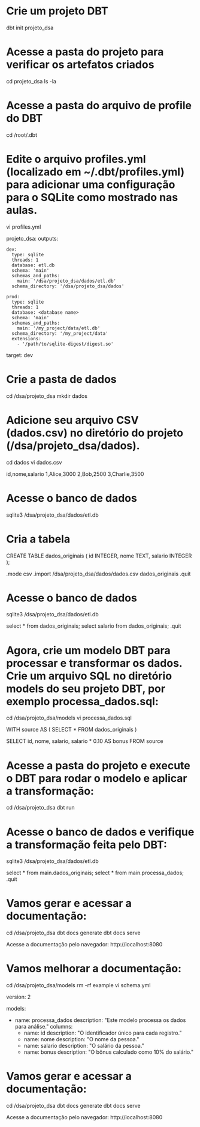 # Crie um projeto DBT
dbt init projeto_dsa

# Acesse a pasta do projeto para verificar os artefatos criados
cd projeto_dsa
ls -la

# Acesse a pasta do arquivo de profile do DBT
cd /root/.dbt

# Edite o arquivo profiles.yml (localizado em ~/.dbt/profiles.yml) para adicionar uma configuração para o SQLite como mostrado nas aulas.

vi profiles.yml

projeto_dsa:
  outputs:

    dev:
      type: sqlite
      threads: 1
      database: etl.db
      schema: 'main'
      schemas_and_paths:
        main: '/dsa/projeto_dsa/dados/etl.db'
      schema_directory: '/dsa/projeto_dsa/dados'

    prod:
      type: sqlite
      threads: 1
      database: <database name>
      schema: 'main'
      schemas_and_paths:
        main: '/my_project/data/etl.db'
      schema_directory: '/my_project/data'
      extensions:
        - '/path/to/sqlite-digest/digest.so'

  target: dev


# Crie a pasta de dados
cd /dsa/projeto_dsa
mkdir dados

# Adicione seu arquivo CSV (dados.csv) no diretório do projeto (/dsa/projeto_dsa/dados).

cd dados
vi dados.csv

id,nome,salario
1,Alice,3000
2,Bob,2500
3,Charlie,3500

# Acesse o banco de dados
sqlite3 /dsa/projeto_dsa/dados/etl.db

# Cria a tabela

CREATE TABLE dados_originais (
    id INTEGER,
    nome TEXT,
    salario INTEGER
);

.mode csv
.import /dsa/projeto_dsa/dados/dados.csv dados_originais
.quit

# Acesse o banco de dados
sqlite3 /dsa/projeto_dsa/dados/etl.db

select * from dados_originais;
select salario from dados_originais;
.quit

# Agora, crie um modelo DBT para processar e transformar os dados. Crie um arquivo SQL no diretório models do seu projeto DBT, por exemplo processa_dados.sql:

cd /dsa/projeto_dsa/models
vi processa_dados.sql

WITH source AS (
    SELECT * 
    FROM dados_originais
)

SELECT
    id,
    nome,
    salario,
    salario * 0.10 AS bonus
FROM source

# Acesse a pasta do projeto e execute o DBT para rodar o modelo e aplicar a transformação:

cd /dsa/projeto_dsa
dbt run

# Acesse o banco de dados e verifique a transformação feita pelo DBT:

sqlite3 /dsa/projeto_dsa/dados/etl.db

select * from main.dados_originais;
select * from main.processa_dados;
.quit

# Vamos gerar e acessar a documentação:

cd /dsa/projeto_dsa
dbt docs generate
dbt docs serve

Acesse a documentação pelo navegador: http://localhost:8080

# Vamos melhorar a documentação:

cd /dsa/projeto_dsa/models
rm -rf example
vi schema.yml

version: 2

models:
  - name: processa_dados
    description: "Este modelo processa os dados para análise."
    columns:
      - name: id
        description: "O identificador único para cada registro."
      - name: nome
        description: "O nome da pessoa."
      - name: salario
        description: "O salário da pessoa."
      - name: bonus
        description: "O bônus calculado como 10% do salário."

# Vamos gerar e acessar a documentação:

cd /dsa/projeto_dsa
dbt docs generate
dbt docs serve

Acesse a documentação pelo navegador: http://localhost:8080

